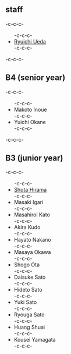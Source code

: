 <h2>staff</h2>-c-c-c-<ul>-c-c-c- 	<li id="ryuichiueda"><a href="http://lab.ueda.asia/?page_id=42">Ryuichi Ueda</a></li>-c-c-c-</ul>-c-c-c-<h2>B4 (senior year)</h2>-c-c-c-<ul>-c-c-c- 	<li>Makoto Inoue</li>-c-c-c- 	<li>Yuichi Okane</li>-c-c-c-</ul>-c-c-c-<h2>B3 (junior year)</h2>-c-c-c-<ul>-c-c-c- 	<li><a href="http://habatafuture.hatenablog.jp/" target="_blank">Shota Hirama</a></li>-c-c-c- 	<li>Masaki Igari</li>-c-c-c- 	<li>Masahiroi Kato</li>-c-c-c- 	<li>Akira Kudo</li>-c-c-c- 	<li>Hayato Nakano</li>-c-c-c- 	<li>Masaya Okawa</li>-c-c-c- 	<li>Shogo Ota</li>-c-c-c- 	<li>Daisuke Sato</li>-c-c-c- 	<li>Hideto Sato</li>-c-c-c- 	<li>Yuki Sato</li>-c-c-c- 	<li>Ryouga Sato</li>-c-c-c- 	<li>Huang Shuai</li>-c-c-c- 	<li>Kousei Yamagata</li>-c-c-c-</ul>
